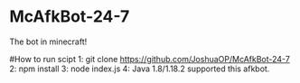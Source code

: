 # McAfkBot-24-7
The bot in minecraft! 

#How to run scipt
1: git clone https://github.com/JoshuaOP/McAfkBot-24-7
2: npm install
3: node index.js
4: Java 1.8/1.18.2 supported this afkbot.
